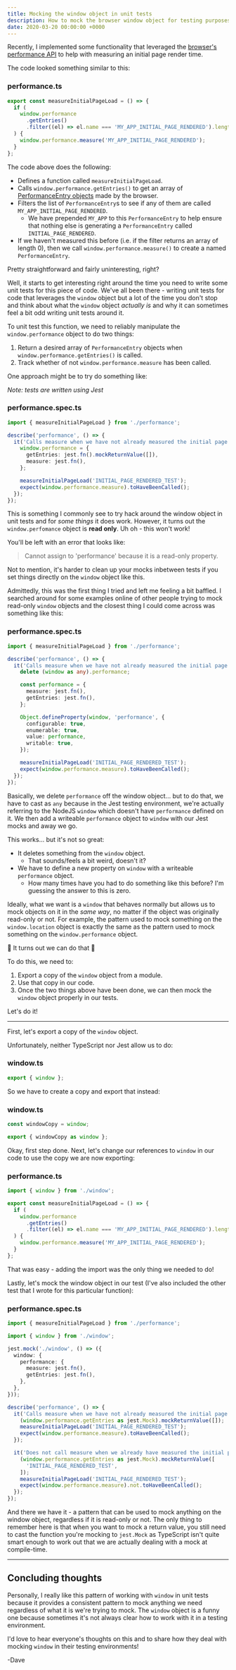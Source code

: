 ```yaml
---
title: Mocking the window object in unit tests
description: How to mock the browser window object for testing purposes
date: 2020-03-20 00:00:00 +0000
---
```


Recently, I implemented some functionality that leveraged the [browser's performance API](https://developer.mozilla.org/en-US/docs/Web/API/Performance) to help with measuring an initial page render time.

The code looked something similar to this:

### performance.ts

```typescript
export const measureInitialPageLoad = () => {
  if (
    window.performance
      .getEntries()
      .filter((el) => el.name === 'MY_APP_INITIAL_PAGE_RENDERED').length === 0
  ) {
    window.performance.measure('MY_APP_INITIAL_PAGE_RENDERED');
  }
};
```

The code above does the following:

- Defines a function called `measureInitialPageLoad`.
- Calls `window.performance.getEntries()` to get an array of [PerformanceEntry objects](https://developer.mozilla.org/en-US/docs/Web/API/PerformanceEntry) made by the browser.
- Filters the list of `PerformanceEntry`s to see if any of them are called `MY_APP_INITIAL_PAGE_RENDERED`.
  - We have prepended `MY_APP` to this `PerformanceEntry` to help ensure that nothing else is generating a `PerformanceEntry` called `INITIAL_PAGE_RENDERED`.
- If we haven't measured this before (i.e. if the filter returns an array of length 0), then we call `window.performance.measure()` to create a named `PerformanceEntry`.

Pretty straightforward and fairly uninteresting, right?

Well, it starts to get interesting right around the time you need to write some unit tests for this piece of code. We've all been there - writing unit tests for code that leverages the `window` object but a lot of the time you don't stop and think about what the `window` object _actually is_ and why it can sometimes feel a bit odd writing unit tests around it.

To unit test this function, we need to reliably manipulate the `window.performance` object to do two things:

1. Return a desired array of `PerformanceEntry` objects when `window.performance.getEntries()` is called.
2. Track whether of not `window.performance.measure` has been called.

One approach might be to try do something like:

_Note: tests are written using Jest_

### performance.spec.ts

```typescript
import { measureInitialPageLoad } from './performance';

describe('performance', () => {
  it('Calls measure when we have not already measured the initial page rendering', () => {
    window.performance = {
      getEntries: jest.fn().mockReturnValue([]),
      measure: jest.fn(),
    };

    measureInitialPageLoad('INITIAL_PAGE_RENDERED_TEST');
    expect(window.performance.measure).toHaveBeenCalled();
  });
});
```

This is something I commonly see to try hack around the window object in unit tests and for _some things_ it does work. However, it turns out the `window.perfomance` object is **read only**. Uh oh - this won't work!

You'll be left with an error that looks like:

> Cannot assign to 'performance' because it is a read-only property.

Not to mention, it's harder to clean up your mocks inbetween tests if you set things directly on the `window` object like this.

Admittedly, this was the first thing I tried and left me feeling a bit baffled. I searched around for some examples online of other people trying to mock read-only `window` objects and the closest thing I could come across was something like this:

### performance.spec.ts

```typescript
import { measureInitialPageLoad } from './performance';

describe('performance', () => {
  it('Calls measure when we have not already measured the initial page rendering', () => {
    delete (window as any).performance;

    const performance = {
      measure: jest.fn(),
      getEntries: jest.fn(),
    };

    Object.defineProperty(window, 'performance', {
      configurable: true,
      enumerable: true,
      value: performance,
      writable: true,
    });

    measureInitialPageLoad('INITIAL_PAGE_RENDERED_TEST');
    expect(window.performance.measure).toHaveBeenCalled();
  });
});
```

Basically, we delete `performance` off the window object... but to do that, we have to cast as `any` because in the Jest testing environment, we're actually referring to the NodeJS `window` which doesn't have `performance` defined on it. We then add a writeable `performance` object to `window` with our Jest mocks and away we go.

This works... but it's not so great:

- It deletes something from the `window` object.
  - That sounds/feels a bit weird, doesn't it?
- We have to define a new property on `window` with a writeable `performance` object.
  - How many times have you had to do something like this before? I'm guessing the answer to this is zero.

Ideally, what we want is a `window` that behaves normally but allows us to mock objects on it in the _same way_, no matter if the object was originally read-only or not. For example, the pattern used to mock something on the `window.location` object is exactly the same as the pattern used to mock something on the `window.performance` object.

🎉 It turns out we can do that 🎉

To do this, we need to:

1. Export a copy of the `window` object from a module.
2. Use that copy in our code.
3. Once the two things above have been done, we can then mock the `window` object properly in our tests.

Let's do it!

---

First, let's export a copy of the `window` object.

Unfortunately, neither TypeScript nor Jest allow us to do:

### window.ts

```typescript
export { window };
```

So we have to create a copy and export that instead:

### window.ts

```typescript
const windowCopy = window;

export { windowCopy as window };
```

Okay, first step done. Next, let's change our references to `window` in our code to use the copy we are now exporting:

### performance.ts

```typescript
import { window } from './window';

export const measureInitialPageLoad = () => {
  if (
    window.performance
      .getEntries()
      .filter((el) => el.name === 'MY_APP_INITIAL_PAGE_RENDERED').length === 0
  ) {
    window.performance.measure('MY_APP_INITIAL_PAGE_RENDERED');
  }
};
```

That was easy - adding the import was the only thing we needed to do!

Lastly, let's mock the window object in our test (I've also included the other test that I wrote for this particular function):

### performance.spec.ts

```typescript
import { measureInitialPageLoad } from './performance';

import { window } from './window';

jest.mock('./window', () => ({
  window: {
    performance: {
      measure: jest.fn(),
      getEntries: jest.fn(),
    },
  },
}));

describe('performance', () => {
  it('Calls measure when we have not already measured the initial page rendering', () => {
    (window.performance.getEntries as jest.Mock).mockReturnValue([]);
    measureInitialPageLoad('INITIAL_PAGE_RENDERED_TEST');
    expect(window.performance.measure).toHaveBeenCalled();
  });

  it('Does not call measure when we already have measured the initial page render', () => {
    (window.performance.getEntries as jest.Mock).mockReturnValue([
      'INITIAL_PAGE_RENDERED_TEST',
    ]);
    measureInitialPageLoad('INITIAL_PAGE_RENDERED_TEST');
    expect(window.performance.measure).not.toHaveBeenCalled();
  });
});
```

And there we have it - a pattern that can be used to mock anything on the window object, regardless if it is read-only or not. The only thing to remember here is that when you want to mock a return value, you still need to cast the function you're mocking to `jest.Mock` as TypeScript isn't quite smart enough to work out that we are actually dealing with a mock at compile-time.

---

## Concluding thoughts

Personally, I really like this pattern of working with `window` in unit tests because it provides a consistent pattern to mock anything we need regardless of what it is we're trying to mock. The `window` object is a funny one because sometimes it's not always clear how to work with it in a testing environment.

I'd love to hear everyone's thoughts on this and to share how they deal with mocking `window` in their testing environments!

-Dave
